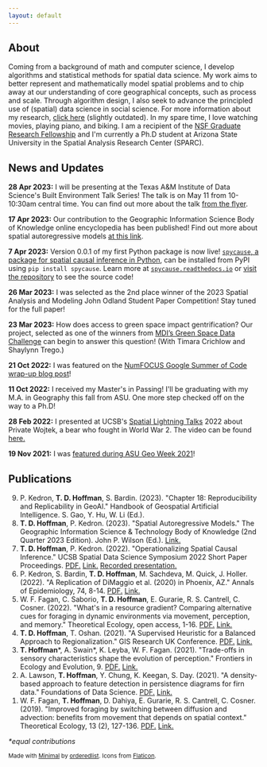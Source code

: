 ```yaml
---
layout: default
---
```


## About
Coming from a background of math and computer science, I develop algorithms and statistical methods for spatial data science. My work aims to better represent and mathematically model spatial problems and to chip away at our understanding of core geographical concepts, such as process and scale. Through algorithm design, I also seek to advance the principled use of (spatial) data science in social science. For more information about my research, [click here](https://tdhoffman.com/research) (slightly outdated). In my spare time, I love watching movies, playing piano, and biking. I am a recipient of the [NSF Graduate Research Fellowship](https://www.nsfgrfp.org/) and I'm currently a Ph.D student at Arizona State University in the Spatial Analysis Research Center (SPARC). 

## News and Updates
**28 Apr 2023:** I will be presenting at the Texas A&M Institute of Data Science's Built Environment Talk Series! The talk is on May 11 from 10-10:30am central time. You can find out more about the talk [from the flyer](https://urbanai.tamids.tamu.edu/2023/04/28/built-env-talk-series-tyler-d-hoffman/).

**17 Apr 2023:** Our contribution to the Geographic Information Science Body of Knowledge online encyclopedia has been published! Find out more about spatial autoregressive models [at this link](https://gistbok.ucgis.org/bok-topics/spatial-autoregressive-models).

**7 Apr 2023:** Version 0.0.1 of my first Python package is now live! 
[`spycause`, a package for spatial causal inference in Python](https://pypi.org/project/spycause/0.0.1/), can be installed from PyPI using `pip install spycause`.
Learn more at [`spycause.readthedocs.io`](spycause.readthedocs.io) or [visit the repository](https://github.com/tdhoffman/spycause) to see the source code!

**26 Mar 2023:** I was selected as the 2nd place winner of the 2023 Spatial Analysis and Modeling John Odland Student Paper Competition! Stay tuned for the full paper!

**23 Mar 2023:** How does access to green space impact gentrification? Our project, selected as one of the winners from [MDI’s Green Space Data Challenge](http://bit.ly/3yYke4k) can begin to answer this question! (With Timara Crichlow and Shaylynn Trego.)

**21 Oct 2022:** I was featured on the [NumFOCUS Google Summer of Code wrap-up blog post](https://numfocus.medium.com/numfocus-7th-time-as-a-gsoc-umbrella-organization-763cfc7000cc)!

**11 Oct 2022:** I received my Master's in Passing! I'll be graduating with my M.A. in Geography this fall from ASU. One more step checked off on the way to a Ph.D!

**28 Feb 2022:** I presented at UCSB's [Spatial Lightning Talks](https://spatial.ucsb.edu/events/all/2022/lightning-talks-2022) 2022 about Private Wojtek, a bear who fought in World War 2. The video can be found [here.](https://www.youtube.com/watch?v=5nzB82EoGfk)

**19 Nov 2021:** I was [featured during ASU Geo Week 2021](https://www.instagram.com/p/CWdsyo5v3We/?utm_medium=copy_link)!

<!--I love From Software games and have gotten 100% game completion in Sekiro: Shadows Die Twice! ![Sekiro: Shadows Die Twice](assets/img/sekiro-100.png).-->

## Publications
<ol reversed>
	<li>P. Kedron, <b>T. D. Hoffman</b>, S. Bardin. (2023). "Chapter 18: Reproducibility and Replicability in GeoAI." Handbook of Geospatial Artificial Intelligence. S. Gao, Y. Hu, W. Li (Ed.).</li>
	<li><b>T. D. Hoffman</b>, P. Kedron. (2023). "Spatial Autoregressive Models."  The Geographic Information Science & Technology Body of Knowledge (2nd Quarter 2023 Edition). John P. Wilson (Ed.). <a href="https://gistbok.ucgis.org/bok-topics/spatial-autoregressive-models">Link.</a></li>
	<li><b>T. D. Hoffman</b>, P. Kedron. (2022). "Operationalizing Spatial Causal Inference." UCSB Spatial Data Science Symposium 2022 Short Paper Proceedings. <a href="../assets/pdf/Hoffman2022_space_cause.pdf">PDF.</a> <a href="https://escholarship.org/uc/item/2sh2c3w0">Link.</a> <a href="https://youtu.be/jV6s2FzepZY?t=1088">Recorded presentation.</a></li>
	<li>P. Kedron, S. Bardin, <b>T. D. Hoffman</b>, M. Sachdeva, M. Quick, J. Holler. (2022). "A Replication of DiMaggio et al. (2020) in Phoenix, AZ." Annals of Epidemiology, 74, 8-14. <a href="../assets/pdf/Kedron2022_DiMaggio.pdf">PDF.</a> <a href="https://doi.org/10.1016/j.annepidem.2022.05.005">Link.</a></li>
	<li>W. F. Fagan, C. Saborio, <b>T. D. Hoffman</b>, E. Gurarie, R. S. Cantrell, C. Cosner. (2022). "What's in a resource gradient? Comparing alternative cues for foraging in dynamic environments via movement, perception, and memory." Theoretical Ecology, open access, 1-16. <a href="../assets/pdf/Fagan2022_foraging.pdf">PDF.</a> <a href="https://link.springer.com/article/10.1007/s12080-022-00542-0">Link.</a></li>
	<li><b>T. D. Hoffman</b>, T. Oshan. (2021). "A Supervised Heuristic for a Balanced Approach to Regionalization." GIS Research UK Conference. <a href="../assets/pdf/GISRUK2021_paper_84.pdf">PDF.</a> <a href="https://doi.org/10.5281/zenodo.4670015">Link.</a></li>
	<li><b>T. Hoffman</b>*, A. Swain*, K. Leyba, W. F. Fagan. (2021). "Trade-offs in sensory characteristics shape the evolution of perception." Frontiers in Ecology and Evolution, 9. <a href="../assets/pdf/Hoffman2021_Perception.pdf">PDF.</a> <a href="https://doi.org/10.3389/fevo.2021.698041">Link.</a></li>
	<li>A. Lawson, <b>T. Hoffman</b>, Y. Chung, K. Keegan, S. Day. (2021). "A density-based approach to feature detection in persistence diagrams for firn data." Foundations of Data Science. <a href="../assets/pdf/Lawson2021_TDA.pdf">PDF.</a> <a href="http://dx.doi.org/10.3934/fods.2021012">Link.</a></li>
	<li>W. F. Fagan, <b>T. Hoffman</b>, D. Dahiya, E. Gurarie, R. S. Cantrell, C. Cosner. (2019). "Improved foraging by switching between diffusion and advection: benefits from movement that depends on spatial context." Theoretical Ecology, 13 (2), 127-136. <a href="../assets/pdf/Fagan2019_foraging.pdf">PDF.</a> <a href="https://doi.org/10.1007/s12080-019-00434-w">Link.</a></li>
</ol>
		
*\*equal contributions*

<sub>Made with [Minimal](https://github.com/pages-themes/minimal) by [orderedlist](https://github.com/orderedlist). Icons from [Flaticon](https://flaticon.com).<sub>
